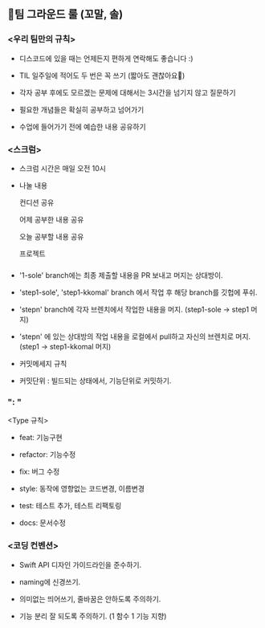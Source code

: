 ## 🐥팀 그라운드 룰 (꼬말, 솔)


### <우리 팀만의 규칙>

- 디스코드에 있을 때는 언제든지 편하게 연락해도 좋습니다 :)

- TIL 일주일에 적어도 두 번은 꼭 쓰기 (짧아도 괜찮아요🙂)

- 각자 공부 후에도 모르겠는 문제에 대해서는 3시간을 넘기지 않고 질문하기

- 필요한 개념들은 확실히 공부하고 넘어가기

- 수업에 들어가기 전에 예습한 내용 공유하기


### <스크럼>

- 스크럼 시간은 매일 오전 10시

- 나눌 내용

    컨디션 공유

    어제 공부한 내용 공유

    오늘 공부할 내용 공유

    프로젝트


### <Branch>

- '1-sole' branch에는 최종 제출할 내용을 PR 보내고 머지는 상대방이.

- 'step1-sole', 'step1-kkomal' branch 에서 작업 후 해당 branch를 깃헙에 푸쉬.

- 'stepn' branch에 각자 브렌치에서 작업한 내용을 머지. (step1-sole -> step1 머지)

- 'stepn' 에 있는 상대방의 작업 내용을 로컬에서 pull하고 자신의 브렌치로 머지. (step1 -> step1-kkomal 머지)

- 커밋메세지 규칙

- 커밋단위 : 빌드되는 상태에서, 기능단위로 커밋하기.


### "<Type>: <Contents>"

<Type 규칙>

- feat: 기능구현

- refactor: 기능수정

- fix: 버그 수정

- style: 동작에 영향없는 코드변경, 이름변경

- test: 테스트 추가, 테스트 리팩토링

- docs: 문서수정


### <코딩 컨벤션>

- Swift API 디자인 가이드라인을 준수하기.

- naming에 신경쓰기.

- 의미없는 띄어쓰기, 줄바꿈은 안하도록 주의하기.

- 기능 분리 잘 되도록 주의하기. (1 함수 1 기능 지향)
